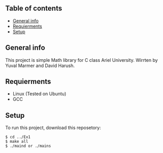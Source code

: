 ## Table of contents
* [General info](#general-info)
* [Requierments](#requierments)
* [Setup](#setup)

## General info
This project is simple Math library for C class Ariel University.
Wirrten by Yuval Marmer and David Harush.
	
## Requierments
* Linux (Tested on Ubuntu)
* GCC 

## Setup
To run this project, download this reposetory:

```
$ cd ../Ex1
$ make all
$ ./maind or ./mains 
```